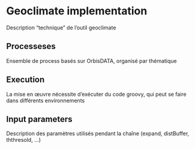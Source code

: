 # Geoclimate implementation

Description “technique” de l’outil geoclimate



## Processeses

Ensemble de process basés sur OrbisDATA, organisé par thématique


## Execution

La mise en œuvre nécessite d’exécuter du code groovy, qui peut se faire dans différents environnements


## Input parameters

Description des paramètres utilisés pendant la chaîne (expand, distBuffer, ththresold, ...)
